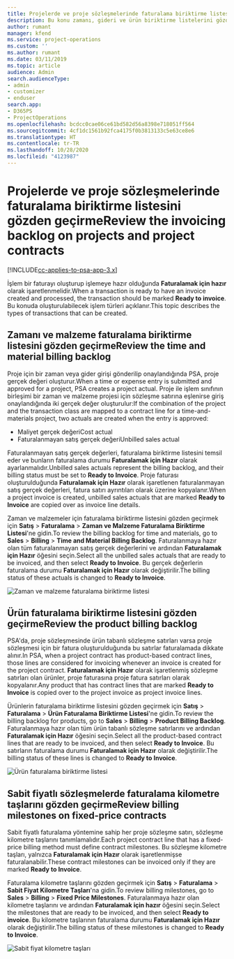 ```yaml
---
title: Projelerde ve proje sözleşmelerinde faturalama biriktirme listesini gözden geçirme
description: Bu konu zamanı, gideri ve ürün biriktirme listelerini gözden geçirme ve bunları faturalama için hazır olarak işaretleme hakkında bilgi sağlar.
author: rumant
manager: kfend
ms.service: project-operations
ms.custom: ''
ms.author: rumant
ms.date: 03/11/2019
ms.topic: article
audience: Admin
search.audienceType:
- admin
- customizer
- enduser
search.app:
- D365PS
- ProjectOperations
ms.openlocfilehash: bcdcc0cae06ce61bd582d56a8398e718051ff564
ms.sourcegitcommit: 4cf1dc1561b92fca4175f0b3813133c5e63ce8e6
ms.translationtype: HT
ms.contentlocale: tr-TR
ms.lasthandoff: 10/28/2020
ms.locfileid: "4123987"
---
```

# <a name="review-the-invoicing-backlog-on-projects-and-project-contracts"></a><span data-ttu-id="fd892-103">Projelerde ve proje sözleşmelerinde faturalama biriktirme listesini gözden geçirme</span><span class="sxs-lookup"><span data-stu-id="fd892-103">Review the invoicing backlog on projects and project contracts</span></span>

[!INCLUDE[cc-applies-to-psa-app-3.x](../includes/cc-applies-to-psa-app-3x.md)]

<span data-ttu-id="fd892-104">İşlem bir faturayı oluşturup işlemeye hazır olduğunda **Faturalamak için hazır** olarak işaretlenmelidir.</span><span class="sxs-lookup"><span data-stu-id="fd892-104">When a transaction is ready to have an invoice created and processed, the transaction should be marked **Ready to invoice**.</span></span> <span data-ttu-id="fd892-105">Bu konuda oluşturulabilecek işlem türleri açıklanır.</span><span class="sxs-lookup"><span data-stu-id="fd892-105">This topic describes the types of transactions that can be created.</span></span>

## <a name="review-the-time-and-material-billing-backlog"></a><span data-ttu-id="fd892-106">Zamanı ve malzeme faturalama biriktirme listesini gözden geçirme</span><span class="sxs-lookup"><span data-stu-id="fd892-106">Review the time and material billing backlog</span></span>

<span data-ttu-id="fd892-107">Proje için bir zaman veya gider girişi gönderilip onaylandığında PSA, proje gerçek değeri oluşturur.</span><span class="sxs-lookup"><span data-stu-id="fd892-107">When a time or expense entry is submitted and approved for a project, PSA creates a project actual.</span></span> <span data-ttu-id="fd892-108">Proje ile işlem sınıfının birleşimi bir zaman ve malzeme projesi için sözleşme satırına eşlenirse giriş onaylandığında iki gerçek değer oluşturulur:</span><span class="sxs-lookup"><span data-stu-id="fd892-108">If the combination of the project and the transaction class are mapped to a contract line for a time-and-materials project, two actuals are created when the entry is approved:</span></span>

- <span data-ttu-id="fd892-109">Maliyet gerçek değeri</span><span class="sxs-lookup"><span data-stu-id="fd892-109">Cost actual</span></span> 
- <span data-ttu-id="fd892-110">Faturalanmayan satış gerçek değeri</span><span class="sxs-lookup"><span data-stu-id="fd892-110">Unbilled sales actual</span></span>

<span data-ttu-id="fd892-111">Faturalanmayan satış gerçek değerleri, faturalama biriktirme listesini temsil eder ve bunların faturalama durumu **Faturalamak için Hazır** olarak ayarlanmalıdır.</span><span class="sxs-lookup"><span data-stu-id="fd892-111">Unbilled sales actuals represent the billing backlog, and their billing status must be set to **Ready to Invoice**.</span></span> <span data-ttu-id="fd892-112">Proje faturası oluşturulduğunda **Faturalamak için Hazır** olarak işaretlenen faturalanmayan satış gerçek değerleri, fatura satırı ayrıntıları olarak üzerine kopyalanır.</span><span class="sxs-lookup"><span data-stu-id="fd892-112">When a project invoice is created, unbilled sales actuals that are marked **Ready to Invoice** are copied over as invoice line details.</span></span>

<span data-ttu-id="fd892-113">Zaman ve malzemeler için faturalama biriktirme listesini gözden geçirmek için **Satış** \> **Faturalama** \> **Zaman ve Malzeme Faturalama Biriktirme Listesi**'ne gidin.</span><span class="sxs-lookup"><span data-stu-id="fd892-113">To review the billing backlog for time and materials, go to **Sales** \> **Billing** \> **Time and Material Billing Backlog**.</span></span> <span data-ttu-id="fd892-114">Faturalanmaya hazır olan tüm faturalanmayan satış gerçek değerlerini ve ardından **Faturalamak için Hazır** öğesini seçin.</span><span class="sxs-lookup"><span data-stu-id="fd892-114">Select all the unbilled sales actuals that are ready to be invoiced, and then select **Ready to Invoice**.</span></span> <span data-ttu-id="fd892-115">Bu gerçek değerlerin faturalama durumu **Faturalamak için Hazır** olarak değiştirilir.</span><span class="sxs-lookup"><span data-stu-id="fd892-115">The billing status of these actuals is changed to **Ready to Invoice**.</span></span>

![Zaman ve malzeme faturalama biriktirme listesi](media/TMBacklog.png)

## <a name="review-the-product-billing-backlog"></a><span data-ttu-id="fd892-117">Ürün faturalama biriktirme listesini gözden geçirme</span><span class="sxs-lookup"><span data-stu-id="fd892-117">Review the product billing backlog</span></span>

<span data-ttu-id="fd892-118">PSA'da, proje sözleşmesinde ürün tabanlı sözleşme satırları varsa proje sözleşmesi için bir fatura oluşturulduğunda bu satırlar faturalamada dikkate alınır.</span><span class="sxs-lookup"><span data-stu-id="fd892-118">In PSA, when a project contract has product-based contract lines, those lines are considered for invoicing whenever an invoice is created for the project contract.</span></span> <span data-ttu-id="fd892-119">**Faturalamak için Hazır** olarak işaretlenmiş sözleşme satırları olan ürünler, proje faturasına proje fatura satırları olarak kopyalanır.</span><span class="sxs-lookup"><span data-stu-id="fd892-119">Any product that has contract lines that are marked **Ready to Invoice** is copied over to the project invoice as project invoice lines.</span></span>

<span data-ttu-id="fd892-120">Ürünlerin faturalama biriktirme listesini gözden geçirmek için **Satış** \> **Faturalama** \> **Ürün Faturalama Biriktirme Listesi**'ne gidin.</span><span class="sxs-lookup"><span data-stu-id="fd892-120">To review the billing backlog for products, go to **Sales** \> **Billing** \> **Product Billing Backlog**.</span></span> <span data-ttu-id="fd892-121">Faturalanmaya hazır olan tüm ürün tabanlı sözleşme satırlarını ve ardından **Faturalamak için Hazır** öğesini seçin.</span><span class="sxs-lookup"><span data-stu-id="fd892-121">Select all the product-based contract lines that are ready to be invoiced, and then select **Ready to Invoice**.</span></span> <span data-ttu-id="fd892-122">Bu satırların faturalama durumu **Faturalamak için Hazır** olarak değiştirilir.</span><span class="sxs-lookup"><span data-stu-id="fd892-122">The billing status of these lines is changed to **Ready to Invoice**.</span></span>

![Ürün faturalama biriktirme listesi](media/ProductBacklog.png)

## <a name="review-billing-milestones-on-fixed-price-contracts"></a><span data-ttu-id="fd892-124">Sabit fiyatlı sözleşmelerde faturalama kilometre taşlarını gözden geçirme</span><span class="sxs-lookup"><span data-stu-id="fd892-124">Review billing milestones on fixed-price contracts</span></span>

<span data-ttu-id="fd892-125">Sabit fiyatlı faturalama yöntemine sahip her proje sözleşme satırı, sözleşme kilometre taşlarını tanımlamalıdır.</span><span class="sxs-lookup"><span data-stu-id="fd892-125">Each project contract line that has a fixed-price billing method must define contract milestones.</span></span> <span data-ttu-id="fd892-126">Bu sözleşme kilometre taşları, yalnızca **Faturalamak için Hazır** olarak işaretlenmişse faturalanabilir.</span><span class="sxs-lookup"><span data-stu-id="fd892-126">These contract milestones can be invoiced only if they are marked **Ready to Invoice**.</span></span> 

<span data-ttu-id="fd892-127">Faturalama kilometre taşlarını gözden geçirmek için **Satış** \> **Faturalama** \> **Sabit Fiyat Kilometre Taşları**'na gidin.</span><span class="sxs-lookup"><span data-stu-id="fd892-127">To review billing milestones, go to **Sales** \> **Billing** \> **Fixed Price Milestones**.</span></span> <span data-ttu-id="fd892-128">Faturalanmaya hazır olan kilometre taşlarını ve ardından **Faturalamak için hazır** öğesini seçin.</span><span class="sxs-lookup"><span data-stu-id="fd892-128">Select the milestones that are ready to be invoiced, and then select **Ready to invoice**.</span></span> <span data-ttu-id="fd892-129">Bu kilometre taşlarının faturalama durumu **Faturalamak için Hazır** olarak değiştirilir.</span><span class="sxs-lookup"><span data-stu-id="fd892-129">The billing status of these milestones is changed to **Ready to Invoice**.</span></span>

![Sabit fiyat kilometre taşları](media/FPBacklog.png)
